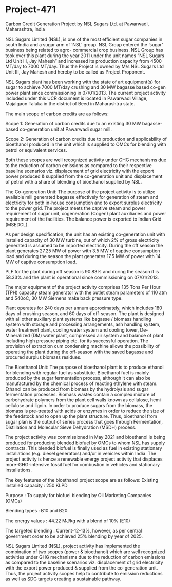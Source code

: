 # Project-471
Carbon Credit Generation Project by NSL Sugars Ltd. at Pawarwadi, Maharashtra, India

NSL Sugars Limited (NSL), is one of the most efficient sugar companies in south India and a sugar
arm of ‘NSL’ group. NSL Group entered the ‘sugar’ business being related to agro- commercial crop
business. NSL Group has took over this plant during the year 2011 under the unit names “NSL Sugars
Ltd Unit III, Jay Mahesh” and increased its production capacity from 4500 MT/day to 7000 MT/day.
Thus the Project is owned by M/s NSL Sugars Ltd Unit III, Jay Mahesh and hereby to be called as
Project Proponent.

NSL Sugars plant has been working with the state of art equipment(s) for sugar to achieve 7000
MT/day crushing and 30 MW bagasse based co-gen power plant since commissioning in 07/01/2013.
The current project activity included under this UCR document is located in Pawarwadi Village,
Majalgaon Taluka in the district of Beed in Maharashtra state.

The main scope of carbon credits are as follows:

Scope 1: Generation of carbon credits due to an existing 30 MW bagasse-based co-generation
unit at Pawarwadi sugar mill.

Scope 2: Generation of carbon credits due to production and applicability of bioethanol
produced in the unit which is supplied to OMCs for blending with petrol or equivalent
services.

Both these scopes are well recognized activity under GHG mechanisms due to the reduction of carbon
emissions as compared to their respective baseline scenarios viz. displacement of grid electricity with
the export power produced & supplied from the co-generation unit and displacement of petrol with a
share of blending of bioethanol supplied by NSL.

The Co-generation Unit:
The purpose of the project activity is to utilize available mill generated bagasse effectively for
generation of steam and electricity for both in-house consumption and to export surplus electricity to
the power grid. The project meets the captive steam and power requirement of sugar unit, cogeneration (Cogen) plant auxiliaries and power requirement of the facilities. The balance power is exported to Indian Grid (MSEDCL).

As per design specification, the unit has an existing co-generation unit with installed capacity of 30
MW turbine, out of which 2% of gross electricity generated is assumed to be imported electricity.
During the off season the plant generates 27.25 MW of power with 3.5 MW of captive consumption
load and during the season the plant generates 17.5 MW of power with 14 MW of captive
consumption load. 

PLF for the plant during off season is 90.83% and during the season it is 58.33%
and the plant is operational since commissioning on 07/01/2013.

The major equipment of the project activity comprises 135 Tons Per Hour (TPH) capacity steam
generator with the outlet steam parameters of 110 atm and 540oC, 30 MW Siemens make back
pressure type.

Plant operates for 240 days per annum approximately, which includes 180 days of crushing season,
and 60 days of off-season. The plant is designed with all other auxiliary plant systems like bagasse /
biomass handling system with storage and processing arrangements, ash handling system, water
treatment plant, cooling water system and cooling tower, De-Mineralized (DM) water plant,
compressed air system and balance of plant including high pressure piping etc. for its successful
operation. The provision of extraction cum condensing machine allows the possibility of operating
the plant during the off-season with the saved bagasse and procured surplus biomass residues.

The Bioethanol Unit:
The purpose of bioethanol plant is to produce ethanol for blending with regular fuel as substitute.
Bioethanol fuel is mainly produced by the sugar fermentation process, although it can also be
manufactured by the chemical process of reacting ethylene with steam. Ethanol can be produced from
biomass by the hydrolysis and sugar fermentation processes. Biomass wastes contain a complex
mixture of carbohydrate polymers from the plant cell walls known as cellulose, hemi cellulose and
lignin. In order to produce sugars from the biomass, the biomass is pre-treated with acids or enzymes
in order to reduce the size of the feedstock and to open up the plant structure. Thus, bioethanol from
sugar plan is the output of series process that goes through Fermentation, Distillation and Molecular
Sieve Dehydration (MSDH) process.

The project activity was commissioned in May 2021 and bioethanol is being produced for producing
blended biofuel by OMCs to whom NSL has supply contracts. This blended biofuel is finally used as
fuel in existing stationary installations (e.g. diesel generators) and/or in vehicles within India. The
project activity is hence a renewable energy project activity that displaces more-GHG-intensive fossil
fuel for combustion in vehicles and stationary installations.

The key features of the bioethanol project scope are as follows:
Existing installed capacity : 250 KLPD

Purpose : To supply for biofuel blending by Oil Marketing Companies (OMCs)

Blending types : B10 and B20.

The energy values : 44.22 MJ/kg with a blend of 10% (E10)

The targeted blending : Current-12-13%, however, as per central government order to be
achieved 25% blending by year of 2025.

NSL Sugars Limited (NSL), project activity has implemented the combination of two scopes (power
& bioethanol) which are well recognized activities under GHG mechanisms due to the reduction of
carbon emissions as compared to the baseline scenarios viz. displacement of grid electricity with the
export power produced & supplied from the co-generation unit.
Thus, the project activity scopes help to contribute to emission reductions as well as SDG targets
creating a sustainable pathway. 
